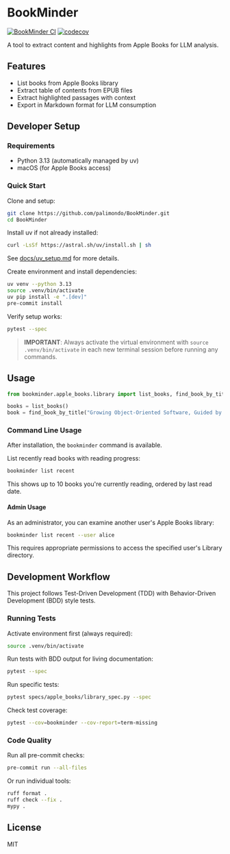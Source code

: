 # BookMinder

[![BookMinder CI](https://github.com/palimondo/BookMinder/actions/workflows/main.yml/badge.svg)](https://github.com/palimondo/BookMinder/actions/workflows/main.yml)
[![codecov](https://codecov.io/gh/palimondo/BookMinder/branch/main/graph/badge.svg)](https://codecov.io/gh/palimondo/BookMinder)

A tool to extract content and highlights from Apple Books for LLM analysis.

## Features

- List books from Apple Books library
- Extract table of contents from EPUB files
- Extract highlighted passages with context
- Export in Markdown format for LLM consumption

## Developer Setup

### Requirements

- Python 3.13 (automatically managed by uv)
- macOS (for Apple Books access)

### Quick Start

Clone and setup:
```bash
git clone https://github.com/palimondo/BookMinder.git
cd BookMinder
```

Install uv if not already installed:
```bash
curl -LsSf https://astral.sh/uv/install.sh | sh
```
See [docs/uv_setup.md](docs/uv_setup.md) for more details.

Create environment and install dependencies:
```bash
uv venv --python 3.13
source .venv/bin/activate
uv pip install -e ".[dev]"
pre-commit install
```

Verify setup works:
```bash
pytest --spec
```

> **IMPORTANT**: Always activate the virtual environment with `source .venv/bin/activate` in each new terminal session before running any commands.

## Usage

```python
from bookminder.apple_books.library import list_books, find_book_by_title

books = list_books()
book = find_book_by_title("Growing Object-Oriented Software, Guided by Tests")
```

### Command Line Usage

After installation, the `bookminder` command is available.

List recently read books with reading progress:
```bash
bookminder list recent
```

This shows up to 10 books you're currently reading, ordered by last read date.

#### Admin Usage

As an administrator, you can examine another user's Apple Books library:
```bash
bookminder list recent --user alice
```

This requires appropriate permissions to access the specified user's Library directory.

## Development Workflow

This project follows Test-Driven Development (TDD) with Behavior-Driven Development (BDD) style tests.

### Running Tests

Activate environment first (always required):
```bash
source .venv/bin/activate
```

Run tests with BDD output for living documentation:
```bash
pytest --spec
```

Run specific tests:
```bash
pytest specs/apple_books/library_spec.py --spec
```

Check test coverage:
```bash
pytest --cov=bookminder --cov-report=term-missing
```

### Code Quality

Run all pre-commit checks:
```bash
pre-commit run --all-files
```

Or run individual tools:
```bash
ruff format .
ruff check --fix .
mypy .
```

## License

MIT
